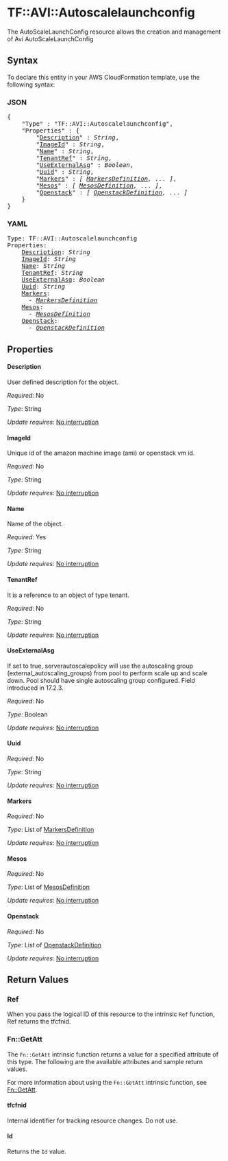 # TF::AVI::Autoscalelaunchconfig

The AutoScaleLaunchConfig resource allows the creation and management of Avi AutoScaleLaunchConfig

## Syntax

To declare this entity in your AWS CloudFormation template, use the following syntax:

### JSON

<pre>
{
    "Type" : "TF::AVI::Autoscalelaunchconfig",
    "Properties" : {
        "<a href="#description" title="Description">Description</a>" : <i>String</i>,
        "<a href="#imageid" title="ImageId">ImageId</a>" : <i>String</i>,
        "<a href="#name" title="Name">Name</a>" : <i>String</i>,
        "<a href="#tenantref" title="TenantRef">TenantRef</a>" : <i>String</i>,
        "<a href="#useexternalasg" title="UseExternalAsg">UseExternalAsg</a>" : <i>Boolean</i>,
        "<a href="#uuid" title="Uuid">Uuid</a>" : <i>String</i>,
        "<a href="#markers" title="Markers">Markers</a>" : <i>[ <a href="markersdefinition.md">MarkersDefinition</a>, ... ]</i>,
        "<a href="#mesos" title="Mesos">Mesos</a>" : <i>[ <a href="mesosdefinition.md">MesosDefinition</a>, ... ]</i>,
        "<a href="#openstack" title="Openstack">Openstack</a>" : <i>[ <a href="openstackdefinition.md">OpenstackDefinition</a>, ... ]</i>
    }
}
</pre>

### YAML

<pre>
Type: TF::AVI::Autoscalelaunchconfig
Properties:
    <a href="#description" title="Description">Description</a>: <i>String</i>
    <a href="#imageid" title="ImageId">ImageId</a>: <i>String</i>
    <a href="#name" title="Name">Name</a>: <i>String</i>
    <a href="#tenantref" title="TenantRef">TenantRef</a>: <i>String</i>
    <a href="#useexternalasg" title="UseExternalAsg">UseExternalAsg</a>: <i>Boolean</i>
    <a href="#uuid" title="Uuid">Uuid</a>: <i>String</i>
    <a href="#markers" title="Markers">Markers</a>: <i>
      - <a href="markersdefinition.md">MarkersDefinition</a></i>
    <a href="#mesos" title="Mesos">Mesos</a>: <i>
      - <a href="mesosdefinition.md">MesosDefinition</a></i>
    <a href="#openstack" title="Openstack">Openstack</a>: <i>
      - <a href="openstackdefinition.md">OpenstackDefinition</a></i>
</pre>

## Properties

#### Description

User defined description for the object.

_Required_: No

_Type_: String

_Update requires_: [No interruption](https://docs.aws.amazon.com/AWSCloudFormation/latest/UserGuide/using-cfn-updating-stacks-update-behaviors.html#update-no-interrupt)

#### ImageId

Unique id of the amazon machine image (ami)  or openstack vm id.

_Required_: No

_Type_: String

_Update requires_: [No interruption](https://docs.aws.amazon.com/AWSCloudFormation/latest/UserGuide/using-cfn-updating-stacks-update-behaviors.html#update-no-interrupt)

#### Name

Name of the object.

_Required_: Yes

_Type_: String

_Update requires_: [No interruption](https://docs.aws.amazon.com/AWSCloudFormation/latest/UserGuide/using-cfn-updating-stacks-update-behaviors.html#update-no-interrupt)

#### TenantRef

It is a reference to an object of type tenant.

_Required_: No

_Type_: String

_Update requires_: [No interruption](https://docs.aws.amazon.com/AWSCloudFormation/latest/UserGuide/using-cfn-updating-stacks-update-behaviors.html#update-no-interrupt)

#### UseExternalAsg

If set to true, serverautoscalepolicy will use the autoscaling group (external_autoscaling_groups) from pool to perform scale up and scale down. Pool should have single autoscaling group configured. Field introduced in 17.2.3.

_Required_: No

_Type_: Boolean

_Update requires_: [No interruption](https://docs.aws.amazon.com/AWSCloudFormation/latest/UserGuide/using-cfn-updating-stacks-update-behaviors.html#update-no-interrupt)

#### Uuid

_Required_: No

_Type_: String

_Update requires_: [No interruption](https://docs.aws.amazon.com/AWSCloudFormation/latest/UserGuide/using-cfn-updating-stacks-update-behaviors.html#update-no-interrupt)

#### Markers

_Required_: No

_Type_: List of <a href="markersdefinition.md">MarkersDefinition</a>

_Update requires_: [No interruption](https://docs.aws.amazon.com/AWSCloudFormation/latest/UserGuide/using-cfn-updating-stacks-update-behaviors.html#update-no-interrupt)

#### Mesos

_Required_: No

_Type_: List of <a href="mesosdefinition.md">MesosDefinition</a>

_Update requires_: [No interruption](https://docs.aws.amazon.com/AWSCloudFormation/latest/UserGuide/using-cfn-updating-stacks-update-behaviors.html#update-no-interrupt)

#### Openstack

_Required_: No

_Type_: List of <a href="openstackdefinition.md">OpenstackDefinition</a>

_Update requires_: [No interruption](https://docs.aws.amazon.com/AWSCloudFormation/latest/UserGuide/using-cfn-updating-stacks-update-behaviors.html#update-no-interrupt)

## Return Values

### Ref

When you pass the logical ID of this resource to the intrinsic `Ref` function, Ref returns the tfcfnid.

### Fn::GetAtt

The `Fn::GetAtt` intrinsic function returns a value for a specified attribute of this type. The following are the available attributes and sample return values.

For more information about using the `Fn::GetAtt` intrinsic function, see [Fn::GetAtt](https://docs.aws.amazon.com/AWSCloudFormation/latest/UserGuide/intrinsic-function-reference-getatt.html).

#### tfcfnid

Internal identifier for tracking resource changes. Do not use.

#### Id

Returns the <code>Id</code> value.

